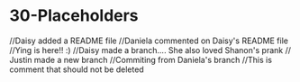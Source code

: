 # 30-Placeholders
//Daisy added a README file
//Daniela commented on Daisy's README file
//Ying is here!! :)
//Daisy made a branch.... She also loved Shanon's prank
// Justin made a new branch
//Commiting from Daniela's branch
//This is comment that should not be deleted
